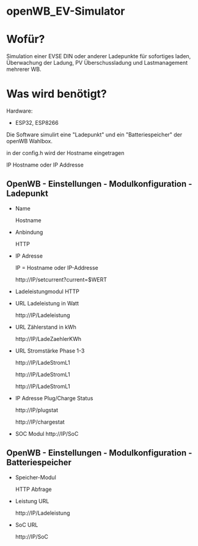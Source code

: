 # openWB_EV-Simulator


# Wofür?
Simulation einer EVSE DIN oder anderer Ladepunkte für sofortiges laden, Überwachung der Ladung, PV Überschussladung und Lastmanagement mehrerer WB.


# Was wird benötigt?
Hardware:

- ESP32, ESP8266

Die Software simulirt eine "Ladepunkt" und ein "Batteriespeicher" der openWB Wahlbox.

in der config.h wird der Hostname eingetragen 

IP Hostname oder IP Addresse



## OpenWB - Einstellungen - Modulkonfiguration - Ladepunkt


- Name
    
    Hostname

- Anbindung

    HTTP

- IP Adresse
    
    IP = Hostname oder IP-Addresse
    
    http://IP/setcurrent?current=$WERT
    

- Ladeleistungmodul HTTP

- URL Ladeleistung in Watt    

    http://IP/Ladeleistung


- URL Zählerstand in kWh       

    http://IP/LadeZaehlerKWh


- URL Stromstärke Phase 1-3

  http://IP/LadeStromL1

  http://IP/LadeStromL1

  http://IP/LadeStromL1


- IP Adresse Plug/Charge Status

  http://IP/plugstat

  http://IP/chargestat


- SOC Modul
  http://IP/SoC

## OpenWB - Einstellungen - Modulkonfiguration - Batteriespeicher


- Speicher-Modul
    
    HTTP Abfrage
    
- Leistung URL

    http://IP/Ladeleistung

- SoC URL
  
  http://IP/SoC







